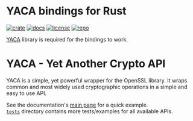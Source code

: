 # YACA bindings for Rust

[![crate](https://img.shields.io/crates/v/yaca.svg)](https://crates.io/crates/yaca/)
[![docs](https://docs.rs/yaca/badge.svg)](https://docs.rs/yaca/)
[![license](https://img.shields.io/badge/license-Apache%202.0-green.svg)](https://www.apache.org/licenses/LICENSE-2.0)
[![repo](https://img.shields.io/github/v/tag/Havner/yaca-rust)](https://github.com/Havner/yaca-rust/)

[YACA](https://github.com/Havner/yaca/) library is required for the bindings to work.

# YACA - Yet Another Crypto API

YACA is a simple, yet powerful wrapper for the OpenSSL library. It
wraps common and most widely used cryptographic operations in a simple
and easy to use API.

See the documentation's [main page](https://docs.rs/yaca/) for a quick
example.  
[`tests`](https://github.com/Havner/yaca-rust/tree/master/tests)
directory contains more tests/examples for all available APIs.

<!-- Local Variables: -->
<!-- delete-trailing-whitespace-on-save: nil -->
<!-- End: -->

